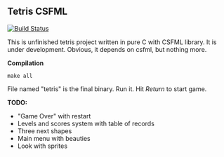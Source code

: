 ## Tetris CSFML
[![Build Status](https://travis-ci.org/Oxore/tetris-csfml.svg?branch=master)](https://travis-ci.org/Oxore/tetris-csfml)

This is unfinished tetris project written in pure C with CSFML library. It is under development. Obvious, it depends on csfml, but nothing more.

__Compilation__
```
make all
```
File named "tetris" is the final binary. Run it. Hit *Return* to start game.

__TODO:__

- "Game Over" with restart
- Levels and scores system with table of records
- Three next shapes
- Main menu with beauties
- Look with sprites
